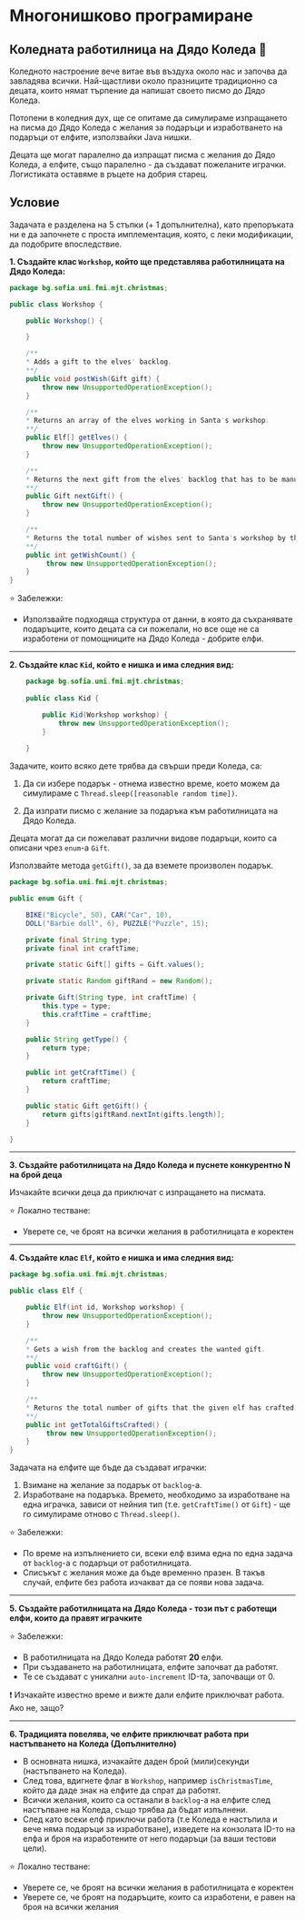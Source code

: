 # Многонишково програмиране

## Коледната работилница на Дядо Коледа :christmas_tree:

Коледното настроение вече витае във въздуха около нас и започва да завладява всички. Най-щастливи около празниците традиционно са децата, които нямат търпение да напишат своето писмо до Дядо Коледа.

Потопени в коледния дух, ще се опитаме да симулираме изпращането на писма до Дядо Коледа с желания за подаръци и изработването на подаръци от елфите, използвайки Java нишки.

Децата ще могат паралелно да изпращат писма с желания до Дядо Коледа, а елфите, също паралелно - да създават пожеланите играчки. Логистиката оставяме в ръцете на добрия старец.

## Условие

Задачата е разделена на 5 стъпки (+ 1 допълнителна), като препоръката ни е да започнете с проста имплементация, която, с леки модификации, да подобрите впоследствие.

**1. Създайте клас `Workshop`, който ще представлява работилницата на Дядо Коледа:**


```java
package bg.sofia.uni.fmi.mjt.christmas;

public class Workshop {

    public Workshop() {

    }

    /**
    * Adds a gift to the elves' backlog.
    **/
    public void postWish(Gift gift) {
        throw new UnsupportedOperationException();
    }

    /**
    * Returns an array of the elves working in Santa's workshop.
    **/
    public Elf[] getElves() {
        throw new UnsupportedOperationException();
    }

    /**
    * Returns the next gift from the elves' backlog that has to be manufactured.
    **/
    public Gift nextGift() {
        throw new UnsupportedOperationException();
    }

    /**
    * Returns the total number of wishes sent to Santa's workshop by the kids.
    **/
    public int getWishCount() {
         throw new UnsupportedOperationException(); 
    }
}
```

:star: Забележки:
- Използвайте подходяща структура от данни, в която да съхранявате подаръците, които децата са си пожелали, но все още не са изработени от помощниците на Дядо Коледа - добрите елфи.

<hr>

**2. Създайте клас `Kid`, който е нишка и има следния вид:**

```java
    package bg.sofia.uni.fmi.mjt.christmas;
    
    public class Kid {

        public Kid(Workshop workshop) {
            throw new UnsupportedOperationException();
        }
        
    }
```

Задачите, които всяко дете трябва да свърши преди Коледа, са:

1. Да си избере подарък - отнема известно време, което можем да симулираме с `Thread.sleep([reasonable random time])`.

2. Да изпрати писмо с желание за подаръка към работилницата на Дядо Коледа.

Децата могат да си пожелават различни видове подаръци, които са описани чрез `enum`-a `Gift`. 

Използвайте метода `getGift()`, за да вземете произволен подарък.

```java
package bg.sofia.uni.fmi.mjt.christmas;

public enum Gift {

    BIKE("Bicycle", 50), CAR("Car", 10),
    DOLL("Barbie doll", 6), PUZZLE("Puzzle", 15);

    private final String type;
    private final int craftTime;

    private static Gift[] gifts = Gift.values();

    private static Random giftRand = new Random();

    private Gift(String type, int craftTime) {
        this.type = type;
        this.craftTime = craftTime;
    }

    public String getType() {
        return type;
    }

    public int getCraftTime() {
        return craftTime;
    }

    public static Gift getGift() {
        return gifts[giftRand.nextInt(gifts.length)];
    }

}
```

<hr>

**3. Създайте работилницата на Дядо Коледа и пуснете конкурентно N на брой деца**

Изчакайте всички деца да приключат с изпращането на писмата.

:star: Локално тестване:

- Уверете се, че броят на всички желания в работилницата е коректен

<hr>

**4. Създайте клас `Elf`, който е нишка и има следния вид:**

```java
package bg.sofia.uni.fmi.mjt.christmas;

public class Elf {

    public Elf(int id, Workshop workshop) {
        throw new UnsupportedOperationException();
    }

    /**
    * Gets a wish from the backlog and creates the wanted gift.
    **/
    public void craftGift() {
        throw new UnsupportedOperationException();
    }

    /**
    * Returns the total number of gifts that the given elf has crafted.
    **/
    public int getTotalGiftsCrafted() {
         throw new UnsupportedOperationException();
    }
}
```

  Задачата на елфите ще бъде да създават играчки:

  1. Взимане на желание за подарък от `backlog`-a.
  2. Изработване на подаръка. Времето, необходимо за изработване на една играчка, зависи от нейния тип (т.е. `getCraftTime()` от `Gift`) - ще го симулираме отново с `Thread.sleep()`.

:star: Забележки:
- По време на изпълнението си, всеки елф взима една по една задача от `backlog`-a с подаръци от работилницата.
- Списъкът с желания може да бъде временно празен. В такъв случай, елфите без работа изчакват да се появи нова задача.

<hr>

**5. Създайте работилницата на Дядо Коледа - този път с работещи елфи, които да правят играчките**

:star: Забележки:
- В работилницата на Дядо Коледа работят **20** елфи.
- При създаването на работилницата, елфите започват да работят.
- Те се създават с уникални `auto-increment` ID-та, започващи от 0.

:exclamation: Изчакайте известно време и вижте дали елфите приключват работа. Ако не, защо?

<hr>

**6. Традицията повелява, че елфите приключват работа при настъпването на Коледа (Допълнително)**

- В основната нишка, изчакайте даден брой (мили)секунди (настъпването на Коледа).
- След това, вдигнете флаг в `Workshop`, например `isChristmasTime`, който да даде знак на елфите да спрат да работят.
- Всички желания, които са останали в `backlog`-a на елфите след настъпване на Коледа, също трябва да бъдат изпълнени.
- След като всеки елф приключи работа (т.е Коледа е настъпила и вече няма подаръци за изработване), изведете на конзолата ID-то на елфа и броя на изработените от него подаръци (за ваши тестови цели).

:star:  Локално тестване:
- Уверете се, че броят на всички желания в работилницата е коректен
- Уверете се, че броят на подаръците, които са изработени, е равен на броя на всички желания
